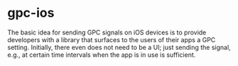 # gpc-ios

The basic idea for sending GPC signals on iOS devices is to provide developers with a library that surfaces to the users of their apps a GPC setting. 
Initially, there even does not need to be a UI; just sending the signal, e.g., at certain time intervals when the app is in use is sufficient.
